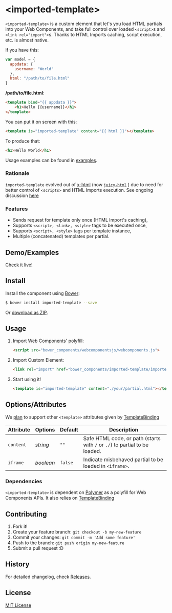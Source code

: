 &lt;imported-template&gt;
==============

`<imported-template>` is a custom element that let's you load HTML partials into your Web Components, and take full control over loaded `<script>`s and `<link rel="import">`s. Thanks to HTML Imports caching, script execution, etc. is almost native.

If you have this:

```javascript
var model = {
  appdata: {
    username: "World"
  },
  html: "/path/to/file.html"
}
```
**/path/to/file.html**:
```html
<template bind="{{ appdata }}">
	<h1>Hello {{username}}</h1>
</template>
```

You can put it on screen with this:

```html
<template is="imported-template" content="{{ html }}"></template>
```

To produce that:

```html
<h1>Hello World</h1>
```

Usage examples can be found in [examples](http://Juicy.github.io/imported-template/examples/index.html).

### Rationale

`imported-template` evolved out of [x-html](https://github.com/PuppetJs/x-html) (now [`juicy-html`](https://github.com/Juicy/juicy-html) ) due to need for better control of `<scripts>` and HTML Imports execution. See ongoing discussion [here](https://github.com/Juicy/juicy-html/issues/8)


### Features

 - Sends request for template only once (HTML Import's caching),
 - Supports `<script>, <link>, <style>` tags to be executed once,
 - Supports `<script>, <style>` tags per template instance,
 - Multiple (concatenated) templates per partial. 

## Demo/Examples

[Check it live!](http://juicy.github.io/imported-template/examples/index.html)

## Install

Install the component using [Bower](http://bower.io/):

```sh
$ bower install imported-template --save
```

Or [download as ZIP](https://github.com/Juicy/imported-template/archive/gh-pages.zip).

## Usage

1. Import Web Components' polyfill:

    ```html
    <script src="bower_components/webcomponentsjs/webcomponents.js">
    ```

2. Import Custom Element:

    ```html
    <link rel="import" href="bower_components/imported-template/imported-template.html">
    ```

3. Start using it!

    ```html
    <template is="imported-template" content="./your/partial.html"></template>
    ```

## Options/Attributes
We [plan](https://github.com/Juicy/imported-template/issues/1) to support other `<template>` attributes given by [TemplateBinding](http://www.polymer-project.org/docs/polymer/template.html)

Attribute    | Options       | Default          | Description
---          | ---           | ---              | ---
`content`    | *string*		 | `""`				| Safe HTML code, or path (starts with `/` or `./`) to partial to be loaded.
`iframe`     | *boolean*	 | `false`			| Indicate misbehaved partial to be loaded in `<iframe>`.


### Dependencies

`<imported-template>` is dependent on [Polymer](http://www.polymer-project.org/) as a polyfill for Web Components APIs. It also relies on [TemplateBinding](http://www.polymer-project.org/docs/polymer/template.html)

## Contributing

1. Fork it!
2. Create your feature branch: `git checkout -b my-new-feature`
3. Commit your changes: `git commit -m 'Add some feature'`
4. Push to the branch: `git push origin my-new-feature`
5. Submit a pull request :D

## History

For detailed changelog, check [Releases](https://github.com/Juicy/imported-template/releases).

## License

[MIT License](http://opensource.org/licenses/MIT)
